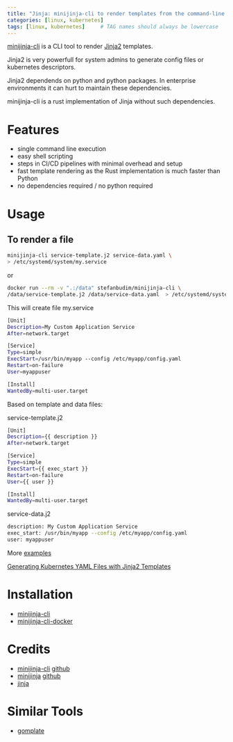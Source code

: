 ```yaml
---
title: "Jinja: minijinja-cli to render templates from the command-line without a python installation"
categories: [linux, kubernetes]
tags: [linux, kubernetes]     # TAG names should always be lowercase
---
```


[minijinja-cli](https://crates.io/crates/minijinja-cli) is a CLI tool to render [Jinja2](https://jinja.palletsprojects.com/en/stable/) templates.

Jinja2 is very powerfull for system admins to generate config files or kubernetes descriptors.

Jinja2 dependends on python and python packages. In enterprise environments it can hurt to maintain these dependencies.

minijinja-cli is a rust implementation of Jinja without such dependencies.


# Features
- single command line execution
- easy shell scripting
- steps in CI/CD pipelines with minimal overhead and setup
- fast template rendering as the Rust implementation is much faster than Python
- no dependencies required / no python required

# Usage

## To render a file

```bash
minijinja-cli service-template.j2 service-data.yaml \
> /etc/systemd/system/my.service
```
or

```bash
docker run --rm -v ".:/data" stefanbudim/minijinja-cli \
/data/service-template.j2 /data/service-data.yaml  > /etc/systemd/system/my.service
```
This will create file my.service
```bash
[Unit]
Description=My Custom Application Service
After=network.target

[Service]
Type=simple
ExecStart=/usr/bin/myapp --config /etc/myapp/config.yaml
Restart=on-failure
User=myappuser

[Install]
WantedBy=multi-user.target
```

Based on template and data files:

service-template.j2
```bash
[Unit]
Description={{ description }}
After=network.target

[Service]
Type=simple
ExecStart={{ exec_start }}
Restart=on-failure
User={{ user }}

[Install]
WantedBy=multi-user.target
```


service-data.j2
```bash
description: My Custom Application Service
exec_start: /usr/bin/myapp --config /etc/myapp/config.yaml
user: myappuser
```

More [examples](https://github.com/stefanbudim/minijinja-cli-docker/tree/main/examples)


[Generating Kubernetes YAML Files with Jinja2 Templates](https://github.com/stefanbudim/minijinja-cli-docker/blob/main/examples/kubernetes/README.md)


# Installation
- [minijinja-cli](https://crates.io/crates/minijinja-cli)
- [minijinja-cli-docker](https://hub.docker.com/r/stefanbudim/minijinja-cli)


# Credits
- [minijinja-cli](https://crates.io/crates/minijinja-cli) [github](https://github.com/mitsuhiko/minijinja/tree/main/minijinja-cli)
- [minijinja](https://docs.rs/minijinja/latest/minijinja/) [github](https://github.com/mitsuhiko/minijinja)
- [jinja](https://github.com/pallets/jinja/)

# Similar Tools
- [gomplate](https://docs.gomplate.ca/)
